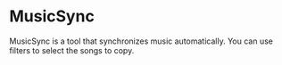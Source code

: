 # MusicSync
MusicSync is a tool that synchronizes music automatically. You can use filters to select the songs to copy.